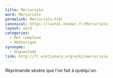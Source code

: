 ```yaml
---
title: Mercuriale
word: Mercuriale
permalink: Mercuriale.html
canonical: https://lachal.neamar.fr/Mercuriale
layout: word
categories:
  - Mot complexe
  - Rhétorique
synonyms:
  - Engueulade
link: http://fr.wiktionary.org/wiki/mercuriale
---
```


Réprimande sévère que l'on fait à quelqu'un.

